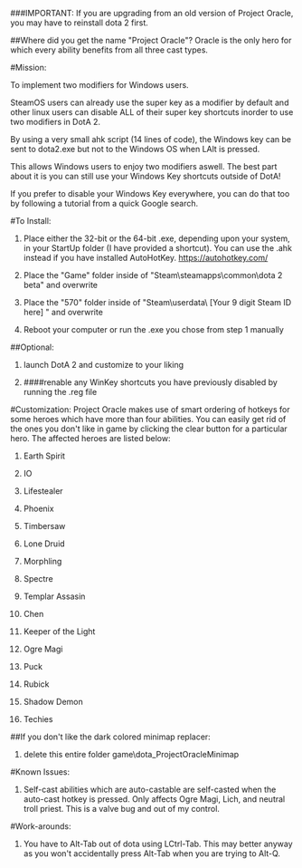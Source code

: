 ###IMPORTANT: If you are upgrading from an old version of Project Oracle, you may have to reinstall dota 2 first.

##Where did you get the name "Project Oracle"?
Oracle is the only hero for which every ability benefits from all three cast types.



#Mission:

To implement two modifiers for Windows users.

SteamOS users can already use the super key as a modifier by default and other linux users can disable ALL of their super key shortcuts inorder to use two modifiers in DotA 2.

By using a very small ahk script (14 lines of code), the Windows key can be sent to dota2.exe but not to the Windows OS when LAlt is pressed.

This allows Windows users to enjoy two modifiers aswell. The best part about it is you can still use your Windows Key shortcuts outside of DotA!

If you prefer to disable your Windows Key everywhere, you can do that too by following a tutorial from a quick Google search.



#To Install:

1. Place either the 32-bit or the 64-bit .exe, depending upon your system, in your StartUp folder (I have provided a shortcut).
   You can use the .ahk instead if you have installed AutoHotKey. https://autohotkey.com/

2. Place the "Game" folder inside of "Steam\steamapps\common\dota 2 beta" and overwrite

3. Place the "570" folder inside of "Steam\userdata\ [Your 9 digit Steam ID here] " and overwrite

4. Reboot your computer or run the .exe you chose from step 1 manually

##Optional:

1. launch DotA 2 and customize to your liking

2. ####renable any WinKey shortcuts you have previously disabled by running the .reg file


#Customization:
Project Oracle makes use of smart ordering of hotkeys for some heroes which have more than four abilities.
You can easily get rid of the ones you don't like in game by clicking the clear button for a particular hero.
The affected heroes are listed below:

1. Earth Spirit

2. IO

3. Lifestealer

4. Phoenix

5. Timbersaw

6. Lone Druid

7. Morphling

8. Spectre

9. Templar Assasin

10. Chen

11. Keeper of the Light

12. Ogre Magi

13. Puck

14. Rubick

15. Shadow Demon

16. Techies

##If you don't like the dark colored minimap replacer:

1. delete this entire folder game\dota_ProjectOracleMinimap



#Known Issues:

1. Self-cast abilities which are auto-castable are self-casted when the auto-cast hotkey is pressed.
Only affects Ogre Magi, Lich, and neutral troll priest. This is a valve bug and out of my control.



#Work-arounds:

1. You have to Alt-Tab out of dota using LCtrl-Tab. This may better anyway as you won't accidentally press Alt-Tab when you are trying to Alt-Q.
